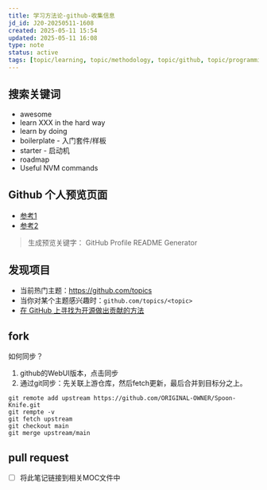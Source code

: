 ```yaml
---
title: 学习方法论-github-收集信息
jd_id: J20-20250511-1608
created: 2025-05-11 15:54
updated: 2025-05-11 16:08
type: note
status: active
tags: [topic/learning, topic/methodology, topic/github, topic/programming]
---
```


## **搜索关键词**

- awesome
- learn XXX in the hard way
- learn by doing
- boilerplate - 入门套件/样板
- starter - 启动机
- roadmap
- Useful NVM commands

## **Github 个人预览页面**

- [参考1](https://github.com/maurodesouza/profile-readme-generator)
- [参考2](https://gprm.itsvg.in/)

> 生成预览关键字： GitHub Profile README Generator
> 

## **发现项目**

- 当前热门主题：https://github.com/topics
- 当你对某个主题感兴趣时：`github.com/topics/<topic>`
- [在 GitHub 上寻找为开源做出贡献的方法](https://docs.github.com/en/get-started/exploring-projects-on-github/finding-ways-to-contribute-to-open-source-on-github)

## **fork**

如何同步？

1. github的WebUI版本，点击同步
2. 通过git同步：先关联上游仓库，然后fetch更新，最后合并到目标分之上。

```
git remote add upstream https://github.com/ORIGINAL-OWNER/Spoon-Knife.git
git rempte -v
git fetch upstream
git checkout main
git merge upstream/main

```

## **pull request**
- [ ] 将此笔记链接到相关MOC文件中

 

